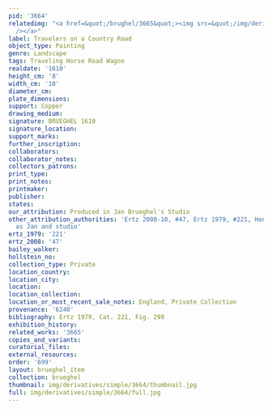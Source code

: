 ```yaml
---
pid: '3664'
relatedimg: "<a href=&quot;/brughel/3665&quot;><img src=&quot;/img/derivatives/simple/3665/thumbnail.jpg&quot;
  /></a>"
label: Travelers on a Country Road
object_type: Painting
genre: Landscape
tags: Traveling Horse Road Wagon
realdate: '1610'
height_cm: '8'
width_cm: '10'
diameter_cm: 
plate_dimensions: 
support: Copper
drawing_medium: 
signature: BRUEGHEL 1610
signature_location: 
support_marks: 
further_inscription: 
collaborators: 
collaborator_notes: 
collectors_patrons: 
print_type: 
print_notes: 
printmaker: 
publisher: 
states: 
our_attribution: Produced in Jan Brueghel's Studio
other_attribution_authorities: 'Ertz 2008-10, #47, Ertz 1979, #221, Honig database
  as Jan and studio'
ertz_1979: '221'
ertz_2008: '47'
bailey_walker: 
hollstein_no: 
collection_type: Private
location_country: 
location_city: 
location: 
location_collection: 
location_or_most_recent_sale_notes: England, Private Collection
provenance: '6240'
bibliography: Ertz 1979, Cat. 221, Fig. 299
exhibition_history: 
related_works: '3665'
copies_and_variants: 
curatorial_files: 
external_resources: 
order: '699'
layout: brueghel_item
collection: brueghel
thumbnail: img/derivatives/simple/3664/thumbnail.jpg
full: img/derivatives/simple/3664/full.jpg
---
```

